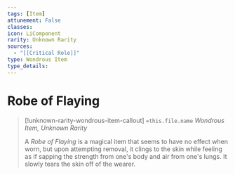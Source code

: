 ```yaml
---
tags: [Item]
attunement: False
classes: 
icon: LiComponent
rarity: Unknown Rarity
sources:
  - "[[Critical Role]]"
type: Wondrous Item
type_details: 
---
```

# Robe of Flaying
>[!unknown-rarity-wondrous-item-callout] `=this.file.name`
>*Wondrous Item, Unknown Rarity*
>
>A *Robe of Flaying* is a magical item that seems to have no effect when worn, but upon attempting removal, it clings to the skin while feeling as if sapping the strength from one's body and air from one's lungs. It slowly tears the skin off of the wearer.
>
>
